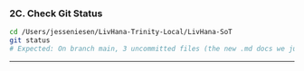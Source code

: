 ### **2C. Check Git Status**

```bash
cd /Users/jesseniesen/LivHana-Trinity-Local/LivHana-SoT
git status
# Expected: On branch main, 3 uncommitted files (the new .md docs we just created)
```

---
